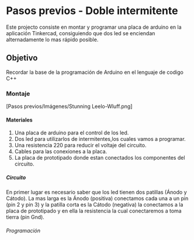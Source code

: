 # Pasos previos - Doble intermitente 
Este projecto consiste en montar y programar una placa de arduino en la aplicación Tinkercad, consiguiendo que dos led se enciendan alternadamente lo mas rápido posible.
## Objetivo 
Recordar la base de la programación de Arduino en el lenguaje de codigo C++
### Montaje
[Pasos previos/Imágenes/Stunning Leelo-Wluff.png]
#### Materiales 
1. Una placa de arduino para el control de los led.
2. Dos led para utilizarlos de intermitentes,los cuales vamos a programar.
3. Una resistencia 220 para reducir el voltaje del circuito.
4. Cables para las conexiones a la placa.
5. La placa de prototipado donde estan conectados los componentes del circuito.
##### Circuito
En primer lugar es necesario saber que los led tienen dos patillas (Ánodo y Cátodo). La mas larga es la Ánodo (positiva) conectamos cada una a un pin (pin 2 y pin 3) y la patilla corta es la Cátodo (negativa) la conectamos a la placa de prototipado y en ella la resistencia la cual conectaremos a toma tierra (pin Gnd). 
###### Programación 












